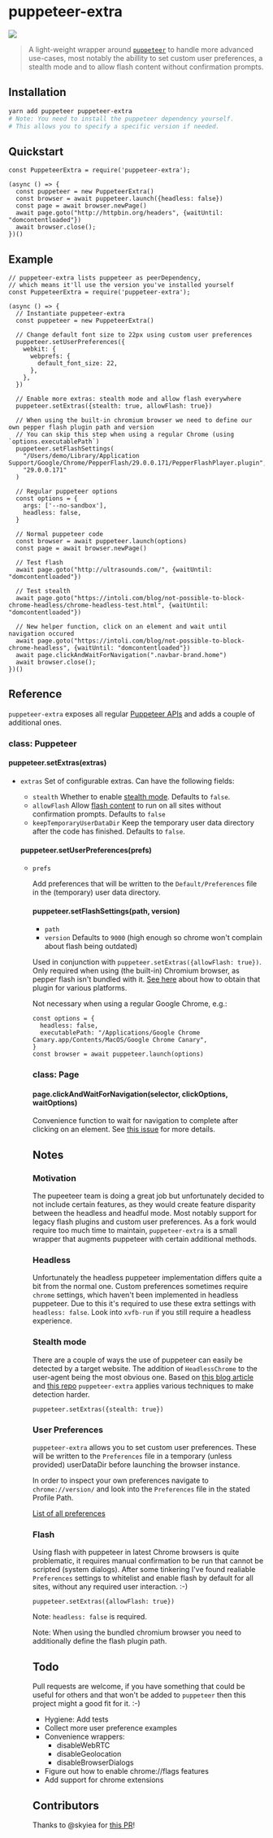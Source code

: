 # puppeteer-extra


![](https://i.imgur.com/2ZjXBe5.jpg)

> A light-weight wrapper around [`puppeteer`](https://github.com/GoogleChrome/puppeteer) to handle more advanced use-cases, most notably the abillity to set custom user preferences, a stealth mode and to allow flash content without confirmation prompts.


## Installation

```bash
yarn add puppeteer puppeteer-extra
# Note: You need to install the puppeteer dependency yourself.
# This allows you to specify a specific version if needed.
```


## Quickstart

```es6
const PuppeteerExtra = require('puppeteer-extra');

(async () => {
  const puppeteer = new PuppeteerExtra()
  const browser = await puppeteer.launch({headless: false})
  const page = await browser.newPage()
  await page.goto("http://httpbin.org/headers", {waitUntil: "domcontentloaded"})
  await browser.close();
})()
```


## Example


```es6
// puppeteer-extra lists puppeteer as peerDependency,
// which means it'll use the version you've installed yourself
const PuppeteerExtra = require('puppeteer-extra');

(async () => {
  // Instantiate puppeteer-extra
  const puppeteer = new PuppeteerExtra()

  // Change default font size to 22px using custom user preferences
  puppeteer.setUserPreferences({
    webkit: {
      webprefs: {
        default_font_size: 22,
      },
    },
  })

  // Enable more extras: stealth mode and allow flash everywhere
  puppeteer.setExtras({stealth: true, allowFlash: true})

  // When using the built-in chromium browser we need to define our own pepper flash plugin path and version
  // You can skip this step when using a regular Chrome (using `options.executablePath`)
  puppeteer.setFlashSettings(
    "/Users/demo/Library/Application Support/Google/Chrome/PepperFlash/29.0.0.171/PepperFlashPlayer.plugin",
    "29.0.0.171"
  )

  // Regular puppeteer options
  const options = {
    args: ['--no-sandbox'],
    headless: false,
  }

  // Normal puppeteer code
  const browser = await puppeteer.launch(options)
  const page = await browser.newPage()

  // Test flash
  await page.goto("http://ultrasounds.com/", {waitUntil: "domcontentloaded"})

  // Test stealth
  await page.goto("https://intoli.com/blog/not-possible-to-block-chrome-headless/chrome-headless-test.html", {waitUntil: "domcontentloaded"})

  // New helper function, click on an element and wait until navigation occured
  await page.goto("https://intoli.com/blog/not-possible-to-block-chrome-headless", {waitUntil: "domcontentloaded"})
  await page.clickAndWaitForNavigation(".navbar-brand.home")
  await browser.close();
})()
```

## Reference

`puppeteer-extra` exposes all regular [Puppeteer APIs](https://github.com/GoogleChrome/puppeteer/blob/master/docs/api.md) and adds a couple of additional ones.

### class: Puppeteer


#### puppeteer.setExtras(extras)
- `extras` <Object> Set of configurable extras. Can have the following fields:
  - `stealth` <boolean> Whether to enable [stealth mode](#stealth-mode). Defaults to `false`.
  - `allowFlash` <boolean> Allow [flash content](#flash) to run on all sites without confirmation prompts. Defaults to `false`
  - `keepTemporaryUserDataDir` <boolean> Keep the temporary user data directory after the code has finished. Defaults to `false`.


#### puppeteer.setUserPreferences(prefs)
- `prefs` <Object>

Add preferences that will be written to the `Default/Preferences` file in the (temporary) user data directory.



#### puppeteer.setFlashSettings(path, version)
- `path` <string>
- `version` <string> Defaults to `9000` (high enough so chrome won't complain about flash being outdated)

Used in conjunction with `puppeteer.setExtras({allowFlash: true})`. Only required when using (the built-in) Chromium browser, as pepper flash isn't bundled with it. [See here](http://chromium.woolyss.com/#flash) about how to obtain that plugin for various platforms. 

Not necessary when using a regular Google Chrome, e.g.:

```es6
const options = {
  headless: false,
  executablePath: "/Applications/Google Chrome Canary.app/Contents/MacOS/Google Chrome Canary",
}
const browser = await puppeteer.launch(options)
```



### class: Page

#### page.clickAndWaitForNavigation(selector, clickOptions, waitOptions)

Convenience function to wait for navigation to complete after clicking on an element. See [this issue](https://github.com/GoogleChrome/puppeteer/issues/1421) for more details.




## Notes

### Motivation

The pupeeteer team is doing a great job but unfortunately decided to not include certain features, as they would create feature disparity between the headless and headful mode. Most notably support for legacy flash plugins and custom user preferences. As a fork would require too much time to maintain, `puppeteer-extra` is a small wrapper that augments puppeteer with certain additional methods.


### Headless

Unfortunately the headless puppeteer implementation differs quite a bit from the normal one. Custom preferences sometimes require `chrome` settings, which haven't been implemented in headless puppeteer. Due to this it's required to use these extra settings with `headless: false`. Look into `xvfb-run` if you still require a headless experience.


### Stealth mode

There are a couple of ways the use of puppeteer can easily be detected by a target website. The addition of `HeadlessChrome` to the user-agent being the most obvious one. Based on [this blog article](https://intoli.com/blog/not-possible-to-block-chrome-headless/) and [this repo](https://github.com/paulirish/headless-cat-n-mouse) `puppeteer-extra` applies various techniques to make detection harder.

`puppeteer.setExtras({stealth: true})`


### User Preferences

`puppeteer-extra` allows you to set custom user preferences. These will be written to the `Preferences` file in a temporary (unless provided) userDataDir before launching the browser instance.

In order to inspect your own preferences navigate to `chrome://version/` and look into the `Preferences` file in the stated Profile Path.

[List of all preferences](https://chromium.googlesource.com/chromium/src/+/master/chrome/common/pref_names.cc)



### Flash

Using flash with puppeteer in latest Chrome browsers is quite problematic, it requires manual confirmation to be run that cannot be scripted (system dialogs). After some tinkering I've found realiable `Preferences` settings to whitelist and enable flash by default for all sites, without any required user interaction. :-)

`puppeteer.setExtras({allowFlash: true})`

Note: `headless: false` is required.

Note: When using the bundled chromium browser you need to additionally define the flash plugin path.




## Todo

Pull requests are welcome, if you have something that could be useful for others and that won't be added to `puppeteer` then this project might a good fit for it. :-)

* Hygiene: Add tests
* Collect more user preference examples
* Convenience wrappers:
  * disableWebRTC
  * disableGeolocation
  * disableBrowserDialogs
* Figure out how to enable chrome://flags features
* Add support for chrome extensions


## Contributors

Thanks to @skyiea for [this PR](https://github.com/GoogleChrome/puppeteer/pull/1806)!
